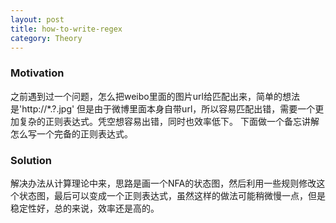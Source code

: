 ```yaml
---
layout: post
title: how-to-write-regex
category: Theory
---
```


### Motivation
之前遇到过一个问题，怎么把weibo里面的图片url给匹配出来，简单的想法是'http://\*.?.jpg'
但是由于微博里面本身自带url，所以容易匹配出错，需要一个更加复杂的正则表达式。凭空想容易出错，同时也效率低下。
下面做一个备忘讲解怎么写一个完备的正则表达式。

### Solution
解决办法从计算理论中来，思路是画一个NFA的状态图，然后利用一些规则修改这个状态图，最后可以变成一个正则表达式，虽然这样的做法可能稍微慢一点，但是稳定性好，总的来说，效率还是高的。
